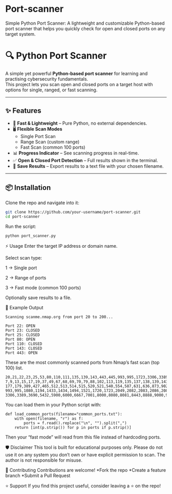 # Port-scanner
 Simple Python Port Scanner:  A lightweight and customizable Python-based port scanner that helps you quickly check for open and closed ports on any target system.
# 🔍 Python Port Scanner

A simple yet powerful **Python-based port scanner** for learning and practising cybersecurity fundamentals.  
This project lets you scan open and closed ports on a target host with options for single, ranged, or fast scanning.  

---

## ✨ Features
- 🚀 **Fast & Lightweight** – Pure Python, no external dependencies.
- 🖥️ **Flexible Scan Modes**  
  - Single Port Scan  
  - Range Scan (custom range)  
  - Fast Scan (common 100 ports)  
- 📊 **Progress Indicator** – See scanning progress in real-time.  
- ✅ **Open & Closed Port Detection** – Full results shown in the terminal.  
- 💾 **Save Results** – Export results to a text file with your chosen filename.  

---

## 📦 Installation
Clone the repo and navigate into it:
```bash
git clone https://github.com/your-username/port-scanner.git
cd port-scanner
```
Run the script:

```bash
python port_scanner.py
```
⚡ Usage
Enter the target IP address or domain name.

Select scan type:

1 → Single port

2 → Range of ports

3 → Fast mode (common 100 ports)

Optionally save results to a file.

📂 Example Output

```
Scanning scanme.nmap.org from port 20 to 200...

Port 22: OPEN
Port 23: CLOSED
Port 25: CLOSED
Port 80: OPEN
Port 110: CLOSED
Port 143: CLOSED
Port 443: OPEN
```

These are the most commonly scanned ports from Nmap’s fast scan (top 100) list.

```
20,21,22,23,25,53,80,110,111,135,139,143,443,445,993,995,1723,3306,3389,5900,8080,
7,9,13,15,17,19,37,49,67,68,69,70,79,88,102,113,119,135,137,138,139,143,161,162,
177,179,389,427,465,512,513,514,515,520,521,540,554,587,631,636,873,902,990,992,
993,995,1080,1194,1433,1434,1494,1521,1720,1723,2049,2082,2083,2086,2087,2095,2096,
3306,3389,3690,5432,5900,6000,6667,7001,8000,8080,8081,8443,8888,9000,9090,10000
```

You can load them in your Python script with:
```
def load_common_ports(filename="common_ports.txt"):
    with open(filename, "r") as f:
        ports = f.read().replace("\n", "").split(",")
    return [int(p.strip()) for p in ports if p.strip()]
```
Then your “fast mode” will read from this file instead of hardcoding ports.

🛡️ Disclaimer
This tool is built for educational purposes only.
Please do not use it on any system you don’t own or have explicit permission to scan.
The author is not responsible for misuse.



🤝 Contributing
Contributions are welcome!
 *Fork the repo
 *Create a feature branch
 *Submit a Pull Request

⭐ Support
If you find this project useful, consider leaving a ⭐ on the repo!




